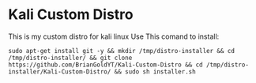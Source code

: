 # Kali Custom Distro
 This is my custom distro for kali linux
 Use This comand to install:
```
sudo apt-get install git -y && mkdir /tmp/distro-installer && cd /tmp/distro-installer/ && git clone https://github.com/BrianGoldYT/Kali-Custom-Distro && cd /tmp/distro-installer/Kali-Custom-Distro/ && sudo sh installer.sh
```